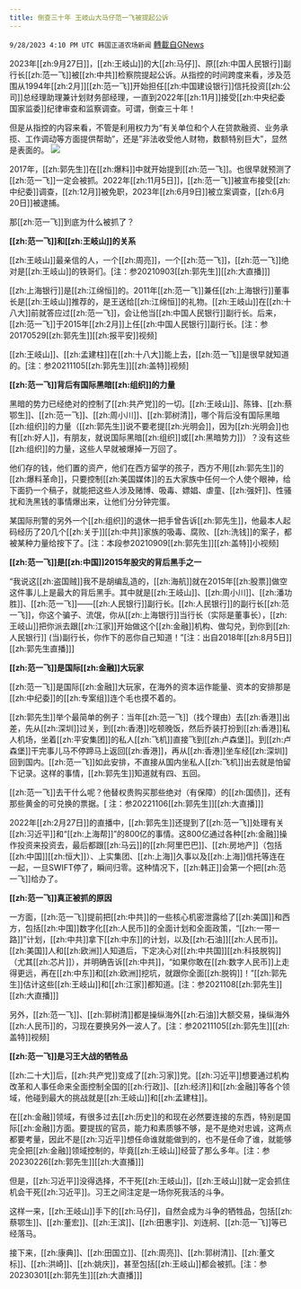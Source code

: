 ```yaml
---
title: 倒查三十年 王岐山大马仔范一飞被提起公诉
---
```

`9/28/2023 4:10 PM UTC 韩国正道农场新闻` [轉載自GNews](https://gnews.org/articles/1753020)

2023年[[zh:9月27日]]，[[zh:王岐山]]的大[[zh:马仔]]、原[[zh:中国人民银行]]副行长[[zh:范一飞]]被[[zh:中共]]检察院提起公诉。从指控的时间跨度来看，涉及范围从1994年[[zh:2月]][[zh:范一飞]]开始担任[[zh:中国建设银行]]信托投资[[zh:公司]]总经理助理兼计划财务部经理，一直到2022年[[zh:11月]]接受[[zh:中央纪委国家监委]]纪律审查和监察调查。可谓，倒查三十年！

但是从指控的内容来看，不管是利用权力为“有关单位和个人在贷款融资、业务承揽、工作调动等方面提供帮助”，还是”非法收受他人财物，数额特别巨大”，显然是表面的。
![](https://i.imgur.com/ILk8PWM.png)

2017年，[[zh:郭先生]]在[[zh:爆料]]中就开始提到[[zh:范一飞]]。也很早就预测了[[zh:范一飞]]一定会被抓。2022年[[zh:11月5日]]，[[zh:范一飞]]被宣布接受[[zh:中纪委]]调查，[[zh:12月]]被免职，2023年[[zh:6月9日]]被立案调查，[[zh:6月20日]]被逮捕。

那[[zh:范一飞]]到底为什么被抓了？

**[[zh:范一飞]]和[[zh:王岐山]]的关系**

[[zh:王岐山]]最亲信的人，一个[[zh:周亮]]，一个[[zh:范一飞]]，[[zh:范一飞]]绝对是[[zh:王岐山]]的铁哥们。\[注：参20210903[[zh:郭先生]][[zh:大直播]]\]

[[zh:上海银行]]是[[zh:江绵恒]]的。2011年[[zh:范一飞]]兼任[[zh:上海银行]]董事长是[[zh:王岐山]]推荐的，是王送给[[zh:江绵恒]]的礼物。[[zh:王岐山]]在[[zh:十八大]]前就答应过[[zh:范一飞]]，会让他当[[zh:中国人民银行]]副行长。后来，[[zh:范一飞]]于2015年[[zh:2月]]上任[[zh:中国人民银行]]副行长。\[注：参20170529[[zh:郭先生]][[zh:报平安]]视频\]

[[zh:王岐山]]、[[zh:孟建柱]]在[[zh:十八大]]能上去，[[zh:范一飞]]是很早就知道的。\[注：参20211105[[zh:郭先生]][[zh:盖特]]视频\]

**[[zh:范一飞]]背后有国际黑暗[[zh:组织]]的力量**

黑暗的势力已经绝对的控制了[[zh:共产党]]的一切。[[zh:王岐山]]、陈锋、[[zh:蔡鄂生]]、[[zh:范一飞]]、[[zh:周小川]]、[[zh:郭树清]]，哪个背后没有国际黑暗[[zh:组织]]的力量（[[zh:郭先生]]说不要老提[[zh:光明会]]，因为[[zh:光明会]]也有[[zh:好人]]，有朋友，就说国际黑暗[[zh:组织]]或[[zh:黑暗势力]]）？没有这些[[zh:组织]]的力量，这些人早就被爆掉一万回了。

他们存的钱，他们置的资产，他们在西方留学的孩子，西方不用[[zh:郭先生]]的[[zh:爆料革命]]，只要控制[[zh:美国媒体]]的五大家族中任何一个人使个眼神，给下面扔一个稿子，就能把这些人涉及赌博、吸毒、嫖娼、虐童、[[zh:强奸]]、性骚扰和洗黑钱的事情爆出来，让他们分分钟完蛋。

某国际刑警的另外一个[[zh:组织]]的退休一把手曾告诉[[zh:郭先生]]，他最本人起码经历了20几个[[zh:关于]][[zh:中共]]家族的吸毒、腐败、[[zh:洗钱]]的案子，都被某种力量给按下了。\[注：本段参20210909[[zh:郭先生]][[zh:盖特]]小视频\]

**[[zh:范一飞]]是[[zh:中国]]2015年股灾的背后黑手之一**

“我说这[[zh:盗国贼]]我不是胡编乱造的，[[zh:海航]]就在2015年[[zh:股票]]做空这件事儿上是最大的背后黑手。其中就是[[zh:王岐山]]、[[zh:周小川]]、[[zh:潘功胜]]、[[zh:范一飞]]——[[zh:人民银行]]副行长。[[zh:人民银行]]的副行长[[zh:范一飞]]，你这个骗子、流氓，你从[[zh:上海银行]]当行长（实际是董事长），[[zh:王岐山]]把你派去跟[[zh:江家]]开始做这个[[zh:金融]]机构、做勾兑，到你到[[zh:人民银行]] (当)副行长，你作下的恶你自己知道！”\[注：出自2018年[[zh:8月5日]][[zh:郭先生直播]]\]

**[[zh:范一飞]]是国际[[zh:金融]]大玩家**

[[zh:范一飞]]是国际[[zh:金融]]大玩家，在海外的资本运作能量、资本的安排那是[[zh:中纪委]]的[[zh:专案组]]连个毛也摸不着的。

[[zh:郭先生]]举个最简单的例子：当年[[zh:范一飞]]（找个理由）去[[zh:香港]]出差，先从[[zh:深圳]]过关，到[[zh:香港]]吃顿晚饭，然后乔装打扮到[[zh:香港]]私人机场，坐着[[zh:平安集团]]的私人[[zh:飞机]]直接飞到[[zh:卢森堡]]。到[[zh:卢森堡]]干完事儿马不停蹄马上返回[[zh:香港]]，再从[[zh:香港]]坐车经[[zh:深圳]]回到国内。[[zh:范一飞]]如此安排，不直接从国内坐私人[[zh:飞机]]出去就是怕留下记录。这样的事情，[[zh:郭先生]]知道就有四、五回。

[[zh:范一飞]]去干什么呢？他替权贵购买那些绝对（有保障）的[[zh:国债]]，还有那些黄金的可兑换的票据。\[ 注：参20221106[[zh:郭先生]][[zh:大直播]]\]

2022年[[zh:2月27日]]的直播中，[[zh:郭先生]]还提到了[[zh:范一飞]]处理有关[[zh:习近平]]和“[[zh:上海帮]]”的800亿的事情。这800亿通过各种[[zh:金融]]操作投资来投资去，最后都跟[[zh:马云]]的[[zh:阿里巴巴]]、[[zh:房地产]]（包括[[zh:中国]][[zh:恒大]]）、上实集团、[[zh:上海]]久事以及[[zh:上海]]信托等连在一起，一旦SWIFT停了，瞬间归零。这种情况下，[[zh:韩正]]会第一个把[[zh:范一飞]]给办了。

**[[zh:范一飞]]真正被抓的原因**

一方面，[[zh:范一飞]]提前把[[zh:中共]]的一些核心机密泄露给了[[zh:美国]]和西方，包括[[zh:中国]]数字化[[zh:人民币]]的全面计划和全面政策，“[[zh:一带一路]]”计划，[[zh:中共]]拿下[[zh:中东]]的计划，以及[[zh:石油]][[zh:人民币]]。[[zh:美国]]人和[[zh:欧洲]]人知道后，下定决心对[[zh:中共国]][[zh:科技脱钩]]（尤其[[zh:芯片]]），并明确告诉[[zh:中共]]，“如果你敢在[[zh:数字人民币]]上走得更远，再在[[zh:中东]]和[[zh:欧洲]]挖坑，就跟你全面[[zh:脱钩]]！”[[zh:郭先生]]估计这些[[zh:王岐山]]和[[zh:江家]]都知道。\[注：参2021108[[zh:郭先生]][[zh:大直播]]\]

另外，[[zh:范一飞]]、[[zh:郭树清]]都是操纵海外[[zh:石油]]大额交易，操纵海外[[zh:人民币]]的，习现在要换另外一波人了。\[注：参20211105[[zh:郭先生]][[zh:盖特]]视频\]

**[[zh:范一飞]]是习王大战的牺牲品**

[[zh:二十大]]后，[[zh:共产党]]变成了[[zh:习家]]党。[[zh:习近平]]想要通过机构改革和人事任命来全面控制全国的[[zh:行政]]、[[zh:经济]]和[[zh:金融]]等各个领域，他碰到最大的挑战就是[[zh:王岐山]]和[[zh:孟建柱]]。

在[[zh:金融]]领域，有很多过去[[zh:历史]]的和现在必然要连接的东西，特别是国际[[zh:金融]]方面。要提拔的官员，能力和素质够不够，是不是绝对忠诚，这两点都要考量，因此不是[[zh:习近平]]想任命谁就能做到的，也不是任命了谁，就能够完全把[[zh:金融]]领域控制的，毕竟[[zh:王岐山]]经营了那么多年。\[注：参20230226[[zh:郭先生]][[zh:大直播]]\]

但是，[[zh:习近平]]没得选择，不干死[[zh:王岐山]]，[[zh:王岐山]]就一定会抓住机会干死[[zh:习近平]]。习王之间注定是一场你死我活的斗争。

这样一来，[[zh:王岐山]]手下的[[zh:马仔]]，自然会成为斗争的牺牲品，包括[[zh:蔡鄂生]]、[[zh:董宏]]、[[zh:王滨]]、[[zh:田惠宇]]、刘连舸、[[zh:范一飞]]等已经落马。

接下来，[[zh:康典]]、[[zh:田国立]]、[[zh:周亮]]、[[zh:郭树清]]、[[zh:董文标]]、[[zh:洪崎]]、[[zh:姚庆]]，甚至包括[[zh:王岐山]]都会被抓。\[注：参20230301[[zh:郭先生]][[zh:大直播]]\]
